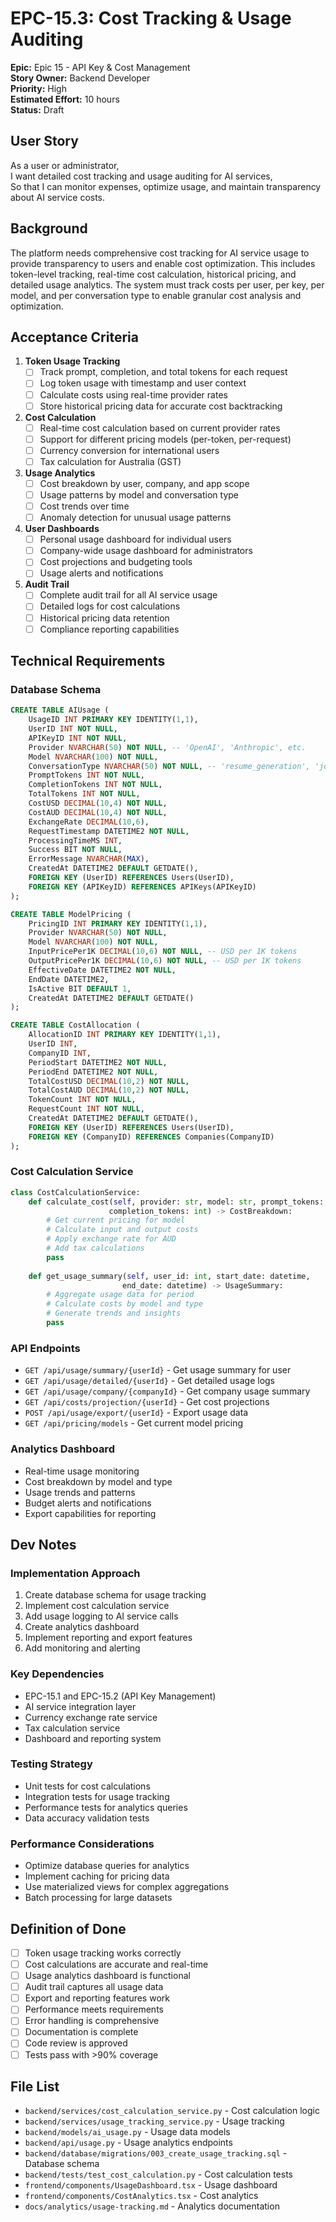 # EPC-15.3: Cost Tracking & Usage Auditing

**Epic:** Epic 15 - API Key & Cost Management  
**Story Owner:** Backend Developer  
**Priority:** High  
**Estimated Effort:** 10 hours  
**Status:** Draft  

## User Story

As a user or administrator,  
I want detailed cost tracking and usage auditing for AI services,  
So that I can monitor expenses, optimize usage, and maintain transparency about AI service costs.

## Background

The platform needs comprehensive cost tracking for AI service usage to provide transparency to users and enable cost optimization. This includes token-level tracking, real-time cost calculation, historical pricing, and detailed usage analytics. The system must track costs per user, per key, per model, and per conversation type to enable granular cost analysis and optimization.

## Acceptance Criteria

1. **Token Usage Tracking**
   - [ ] Track prompt, completion, and total tokens for each request
   - [ ] Log token usage with timestamp and user context
   - [ ] Calculate costs using real-time provider rates
   - [ ] Store historical pricing data for accurate cost backtracking

2. **Cost Calculation**
   - [ ] Real-time cost calculation based on current provider rates
   - [ ] Support for different pricing models (per-token, per-request)
   - [ ] Currency conversion for international users
   - [ ] Tax calculation for Australia (GST)

3. **Usage Analytics**
   - [ ] Cost breakdown by user, company, and app scope
   - [ ] Usage patterns by model and conversation type
   - [ ] Cost trends over time
   - [ ] Anomaly detection for unusual usage patterns

4. **User Dashboards**
   - [ ] Personal usage dashboard for individual users
   - [ ] Company-wide usage dashboard for administrators
   - [ ] Cost projections and budgeting tools
   - [ ] Usage alerts and notifications

5. **Audit Trail**
   - [ ] Complete audit trail for all AI service usage
   - [ ] Detailed logs for cost calculations
   - [ ] Historical pricing data retention
   - [ ] Compliance reporting capabilities

## Technical Requirements

### Database Schema
```sql
CREATE TABLE AIUsage (
    UsageID INT PRIMARY KEY IDENTITY(1,1),
    UserID INT NOT NULL,
    APIKeyID INT NOT NULL,
    Provider NVARCHAR(50) NOT NULL, -- 'OpenAI', 'Anthropic', etc.
    Model NVARCHAR(100) NOT NULL,
    ConversationType NVARCHAR(50) NOT NULL, -- 'resume_generation', 'job_matching', etc.
    PromptTokens INT NOT NULL,
    CompletionTokens INT NOT NULL,
    TotalTokens INT NOT NULL,
    CostUSD DECIMAL(10,4) NOT NULL,
    CostAUD DECIMAL(10,4) NOT NULL,
    ExchangeRate DECIMAL(10,6),
    RequestTimestamp DATETIME2 NOT NULL,
    ProcessingTimeMS INT,
    Success BIT NOT NULL,
    ErrorMessage NVARCHAR(MAX),
    CreatedAt DATETIME2 DEFAULT GETDATE(),
    FOREIGN KEY (UserID) REFERENCES Users(UserID),
    FOREIGN KEY (APIKeyID) REFERENCES APIKeys(APIKeyID)
);

CREATE TABLE ModelPricing (
    PricingID INT PRIMARY KEY IDENTITY(1,1),
    Provider NVARCHAR(50) NOT NULL,
    Model NVARCHAR(100) NOT NULL,
    InputPricePer1K DECIMAL(10,6) NOT NULL, -- USD per 1K tokens
    OutputPricePer1K DECIMAL(10,6) NOT NULL, -- USD per 1K tokens
    EffectiveDate DATETIME2 NOT NULL,
    EndDate DATETIME2,
    IsActive BIT DEFAULT 1,
    CreatedAt DATETIME2 DEFAULT GETDATE()
);

CREATE TABLE CostAllocation (
    AllocationID INT PRIMARY KEY IDENTITY(1,1),
    UserID INT,
    CompanyID INT,
    PeriodStart DATETIME2 NOT NULL,
    PeriodEnd DATETIME2 NOT NULL,
    TotalCostUSD DECIMAL(10,2) NOT NULL,
    TotalCostAUD DECIMAL(10,2) NOT NULL,
    TokenCount INT NOT NULL,
    RequestCount INT NOT NULL,
    CreatedAt DATETIME2 DEFAULT GETDATE(),
    FOREIGN KEY (UserID) REFERENCES Users(UserID),
    FOREIGN KEY (CompanyID) REFERENCES Companies(CompanyID)
);
```

### Cost Calculation Service
```python
class CostCalculationService:
    def calculate_cost(self, provider: str, model: str, prompt_tokens: int, 
                      completion_tokens: int) -> CostBreakdown:
        # Get current pricing for model
        # Calculate input and output costs
        # Apply exchange rate for AUD
        # Add tax calculations
        pass
    
    def get_usage_summary(self, user_id: int, start_date: datetime, 
                         end_date: datetime) -> UsageSummary:
        # Aggregate usage data for period
        # Calculate costs by model and type
        # Generate trends and insights
        pass
```

### API Endpoints
- `GET /api/usage/summary/{userId}` - Get usage summary for user
- `GET /api/usage/detailed/{userId}` - Get detailed usage logs
- `GET /api/usage/company/{companyId}` - Get company usage summary
- `GET /api/costs/projection/{userId}` - Get cost projections
- `POST /api/usage/export/{userId}` - Export usage data
- `GET /api/pricing/models` - Get current model pricing

### Analytics Dashboard
- Real-time usage monitoring
- Cost breakdown by model and type
- Usage trends and patterns
- Budget alerts and notifications
- Export capabilities for reporting

## Dev Notes

### Implementation Approach
1. Create database schema for usage tracking
2. Implement cost calculation service
3. Add usage logging to AI service calls
4. Create analytics dashboard
5. Implement reporting and export features
6. Add monitoring and alerting

### Key Dependencies
- EPC-15.1 and EPC-15.2 (API Key Management)
- AI service integration layer
- Currency exchange rate service
- Tax calculation service
- Dashboard and reporting system

### Testing Strategy
- Unit tests for cost calculations
- Integration tests for usage tracking
- Performance tests for analytics queries
- Data accuracy validation tests

### Performance Considerations
- Optimize database queries for analytics
- Implement caching for pricing data
- Use materialized views for complex aggregations
- Batch processing for large datasets

## Definition of Done

- [ ] Token usage tracking works correctly
- [ ] Cost calculations are accurate and real-time
- [ ] Usage analytics dashboard is functional
- [ ] Audit trail captures all usage data
- [ ] Export and reporting features work
- [ ] Performance meets requirements
- [ ] Error handling is comprehensive
- [ ] Documentation is complete
- [ ] Code review is approved
- [ ] Tests pass with >90% coverage

## File List

- `backend/services/cost_calculation_service.py` - Cost calculation logic
- `backend/services/usage_tracking_service.py` - Usage tracking
- `backend/models/ai_usage.py` - Usage data models
- `backend/api/usage.py` - Usage analytics endpoints
- `backend/database/migrations/003_create_usage_tracking.sql` - Database schema
- `backend/tests/test_cost_calculation.py` - Cost calculation tests
- `frontend/components/UsageDashboard.tsx` - Usage dashboard
- `frontend/components/CostAnalytics.tsx` - Cost analytics
- `docs/analytics/usage-tracking.md` - Analytics documentation 